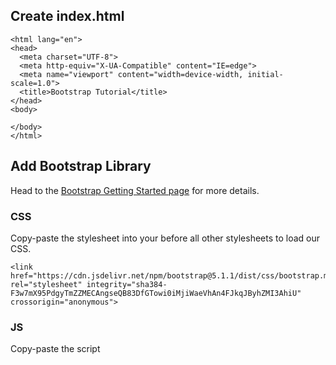 ## Create index.html

```
<html lang="en">
<head>
  <meta charset="UTF-8">
  <meta http-equiv="X-UA-Compatible" content="IE=edge">
  <meta name="viewport" content="width=device-width, initial-scale=1.0">
  <title>Bootstrap Tutorial</title>
</head>
<body>
  
</body>
</html>
```

## Add Bootstrap Library

Head to the [Bootstrap Getting Started page](https://getbootstrap.com/docs/5.1/getting-started/introduction/) for more details.

### CSS

Copy-paste the stylesheet <link> into your <head> before all other stylesheets to load our CSS.

```
<link href="https://cdn.jsdelivr.net/npm/bootstrap@5.1.1/dist/css/bootstrap.min.css" rel="stylesheet" integrity="sha384-F3w7mX95PdgyTmZZMECAngseQB83DfGTowi0iMjiWaeVhAn4FJkqJByhZMI3AhiU" crossorigin="anonymous">
```

### JS

Copy-paste the script <script> into your <head>

```
<script src="https://cdn.jsdelivr.net/npm/bootstrap@5.1.1/dist/js/bootstrap.bundle.min.js" integrity="sha384-/bQdsTh/da6pkI1MST/rWKFNjaCP5gBSY4sEBT38Q/9RBh9AH40zEOg7Hlq2THRZ" crossorigin="anonymous"></script>
```

## Create a [Container](https://getbootstrap.com/docs/5.1/layout/containers/)

Add the html below into the `<body>` tag

```
<div class="container">
  <div class="row">
  </div>
</div>
```

## Create a [Navbar](https://getbootstrap.com/docs/5.1/components/navbar/)

Add the html below into the `<div class="row">` tag

```
<nav class="navbar navbar-expand-lg navbar-light bg-light">
  <div class="container-fluid">
    <a class="navbar-brand" href="#">Bootstrap Tutorial</a>
    <button class="navbar-toggler" type="button" data-bs-toggle="collapse" data-bs-target="#navbarSupportedContent" aria-controls="navbarSupportedContent" aria-expanded="false" aria-label="Toggle navigation">
      <span class="navbar-toggler-icon"></span>
    </button>
    <div class="collapse navbar-collapse" id="navbarSupportedContent">
      <ul class="navbar-nav me-auto mb-2 mb-lg-0">
        <li class="nav-item">
          <a class="nav-link active" href="#">Home</a>
        </li>
        <li class="nav-item">
          <a class="nav-link" href="#about">About</a>
        </li>
        <li class="nav-item">
          <a class="nav-link" href="#contact">Contact</a>
        </li>
      </ul>
    </div>
  </div>
</nav>
```

## Create a [Carousel](https://getbootstrap.com/docs/5.1/components/carousel/)

Play around with updating the `src` attribute on the `<img>` tag

```
<div id="main-carousel" class="carousel slide" data-bs-ride="carousel">
  <div class="carousel-inner">
    <div class="carousel-item active">
      <img src="https://images.unsplash.com/photo-1605457867610-e990b192418e?ixid=MnwxMjA3fDB8MHxwaG90by1wYWdlfHx8fGVufDB8fHx8&ixlib=rb-1.2.1&auto=format&fit=crop&w=1100&q=80" class="d-block w-100" alt="">
    </div>
    <div class="carousel-item">
      <img src="https://images.unsplash.com/photo-1561424412-6c2125ecb1cc?ixid=MnwxMjA3fDB8MHxwaG90by1wYWdlfHx8fGVufDB8fHx8&ixlib=rb-1.2.1&auto=format&fit=crop&w=2000&q=80" class="d-block w-100" alt="">
    </div>
    <div class="carousel-item">
      <img src="https://images.unsplash.com/photo-1616070152767-3eb99cf10509?ixid=MnwxMjA3fDB8MHxwaG90by1wYWdlfHx8fGVufDB8fHx8&ixlib=rb-1.2.1&auto=format&fit=crop&w=2000&q=80" class="d-block w-100" alt="">
    </div>
  </div>
</div>
```

## Add About Section with [Cards](https://getbootstrap.com/docs/5.1/components/card/)

```
<section id="about">
  <h1>About</h1>

  <div class="col">
    <div class="card">
      <img
        src="https://images.unsplash.com/photo-1511283402428-355853756676?ixid=MnwxMjA3fDB8MHxwaG90by1wYWdlfHx8fGVufDB8fHx8&ixlib=rb-1.2.1&auto=format&fit=crop&w=1100&q=80"
        class="card-img-top" alt="">
      <div class="card-body">
        <h5 class="card-title">Card title</h5>
        <p class="card-text">Some quick example text to build on the card title and make up the bulk of the card's
          content.</p>
        <a href="#" class="btn btn-primary">Go somewhere</a>
      </div>
    </div>
  </div>

  <div class="col">
    <div class="card">
      <img
        src="https://images.unsplash.com/photo-1520640023173-50a135e35804?ixid=MnwxMjA3fDB8MHxwaG90by1wYWdlfHx8fGVufDB8fHx8&ixlib=rb-1.2.1&auto=format&fit=crop&w=1100&q=80"
        class="card-img-top" alt="">
      <div class="card-body">
        <h5 class="card-title">Card title</h5>
        <p class="card-text">Some quick example text to build on the card title and make up the bulk of the card's
          content.</p>
        <a href="#" class="btn btn-primary">Go somewhere</a>
      </div>
    </div>
  </div>

  <div class="col">
    <div class="card">
      <img
        src="https://images.unsplash.com/photo-1573920372704-3b46ad13f5f9?ixid=MnwxMjA3fDB8MHxwaG90by1wYWdlfHx8fGVufDB8fHx8&ixlib=rb-1.2.1&auto=format&fit=crop&w=1100&q=80"
        class="card-img-top" alt="">
      <div class="card-body">
        <h5 class="card-title">Card title</h5>
        <p class="card-text">Some quick example text to build on the card title and make up the bulk of the card's
          content.</p>
        <a href="#" class="btn btn-primary">Go somewhere</a>
      </div>
    </div>
  </div>
</section>
```

### Add Margin Below Carousel

The about section feels a little too close to the carousel.  To fix we can use Bootstrap's [spacing utilities](https://getbootstrap.com/docs/5.1/utilities/spacing/) to add some margin to the bottom of the carousel.

Add the `mb-5` class to the carousel.

## Add Contact Section

### Add [Form](https://getbootstrap.com/docs/5.1/forms/overview/)

```
<form>
  <div class="mb-3">
    <label for="email" class="form-label">Email address</label>
    <input type="email" class="form-control" id="email" aria-describedby="emailHelp" required>
    <div id="emailHelp" class="form-text">We'll never share your email with anyone else.</div>
  </div>
  <label for="source" class="form-label">How did you hear about us</label>
  <div class="mb-3">
    <select id="source" class="form-select" aria-label="How did you hear about us">
      <option selected></option>
      <option value="1">Friend</option>
      <option value="2">Google</option>
      <option value="3">Other</option>
    </select>
  </div>
  <div class="mb-3 form-check">
    <input type="checkbox" class="form-check-input" id="newsletter-check">
    <label class="form-check-label" for="newsletter-check">Sign me up for newsletter</label>
  </div>
  <button type="submit" class="btn btn-primary">Submit</button>
</form>
```